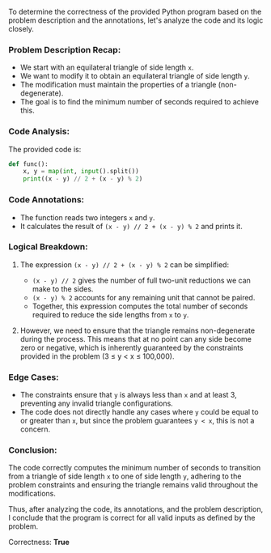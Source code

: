 To determine the correctness of the provided Python program based on the problem description and the annotations, let's analyze the code and its logic closely.

### Problem Description Recap:
- We start with an equilateral triangle of side length `x`.
- We want to modify it to obtain an equilateral triangle of side length `y`.
- The modification must maintain the properties of a triangle (non-degenerate).
- The goal is to find the minimum number of seconds required to achieve this.

### Code Analysis:
The provided code is:
```python
def func():
    x, y = map(int, input().split())
    print((x - y) // 2 + (x - y) % 2)
```

### Code Annotations:
- The function reads two integers `x` and `y`.
- It calculates the result of `(x - y) // 2 + (x - y) % 2` and prints it.

### Logical Breakdown:
1. The expression `(x - y) // 2 + (x - y) % 2` can be simplified:
   - `(x - y) // 2` gives the number of full two-unit reductions we can make to the sides.
   - `(x - y) % 2` accounts for any remaining unit that cannot be paired.
   - Together, this expression computes the total number of seconds required to reduce the side lengths from `x` to `y`.

2. However, we need to ensure that the triangle remains non-degenerate during the process. This means that at no point can any side become zero or negative, which is inherently guaranteed by the constraints provided in the problem (3 ≤ y < x ≤ 100,000).

### Edge Cases:
- The constraints ensure that `y` is always less than `x` and at least 3, preventing any invalid triangle configurations.
- The code does not directly handle any cases where `y` could be equal to or greater than `x`, but since the problem guarantees `y < x`, this is not a concern.

### Conclusion:
The code correctly computes the minimum number of seconds to transition from a triangle of side length `x` to one of side length `y`, adhering to the problem constraints and ensuring the triangle remains valid throughout the modifications.

Thus, after analyzing the code, its annotations, and the problem description, I conclude that the program is correct for all valid inputs as defined by the problem.

Correctness: **True**